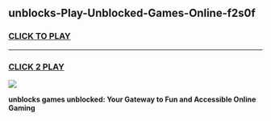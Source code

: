 
## unblocks-Play-Unblocked-Games-Online-f2s0f
<h3>
<a href="https://premium76.site?title=unblocks&ref=25A">CLICK TO PLAY</a></h3>
<hr>

<h3>
<a href="https://premium76.site?title=unblocks&ref=25A">CLICK 2 PLAY</a>
  
</h3>

<a href="https://premium76.site?title=unblocks&ref=25A"><img src="https://clearcache.store/games.png"></a>


**unblocks games unblocked: Your Gateway to Fun and Accessible Online Gaming**
